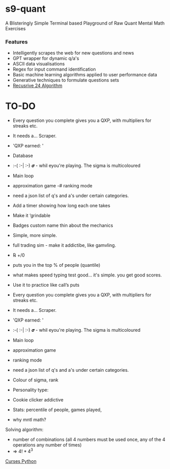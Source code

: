 # s9-quant
A Blisteringly Simple Terminal based Playground of Raw Quant Mental Math Exercises

### Features
- Intelligently scrapes the web for new questions and news
- GPT wrapper for dynamic q/a's
- ASCII data visualisations
- Regex for input command identification
- Basic machine learning algorithms applied to user performance data
- Generative techniques to formulate questions sets
- [Recusrive 24 Algorithm](https://w3.cs.jmu.edu/spragunr/CS159/pas/twenty_four/twenty_four.shtml)

# TO-DO
- Every question you complete gives you a QXP, with multipliers for streaks etc. 
- It needs a... Scraper. 
- 'QXP earned: ' 
- Database
- :-( :-| :-) 𝝈 - whil eyou're playing. The sigma is multicoloured
- Main loop
- approximation game
-# ranking mode
- need a json list of q's and a's under certain categories.
- Add a timer showing how long each one takes 
- Make it ‘grindable
- Badges custom name thin about the mechanics 

- Simple, more simple. 
- full trading sim - make it addictibe, like gamvling. 
- ℞ +/0
- puts you in the top % of people (quantile)
- what makes speed typing test good... it's simple. you get good scores. 
- Use it to practice like call’s puts

- Every question you complete gives you a QXP, with multipliers for streaks etc. 
- It needs a... Scraper. 
- 'QXP earned: ' 
- :-( :-| :-) 𝝈 - whil eyou're playing. The sigma is multicoloured
- Main loop
- approximation game
- ranking mode
- need a json list of q's and a's under certain categories. 

- Colour of sigma, rank
- Personality type: 
- Cookie clicker addictive
- Stats: percentile of people, games played,
- why mntl math?


Solving algorithm: 
- number of combinations (all 4 numbers must be used once, any of the 4 operations any number of times)
- ⇒ $4! *  4^3$

[Curses Python](https://docs.python.org/3/library/curses.html)
